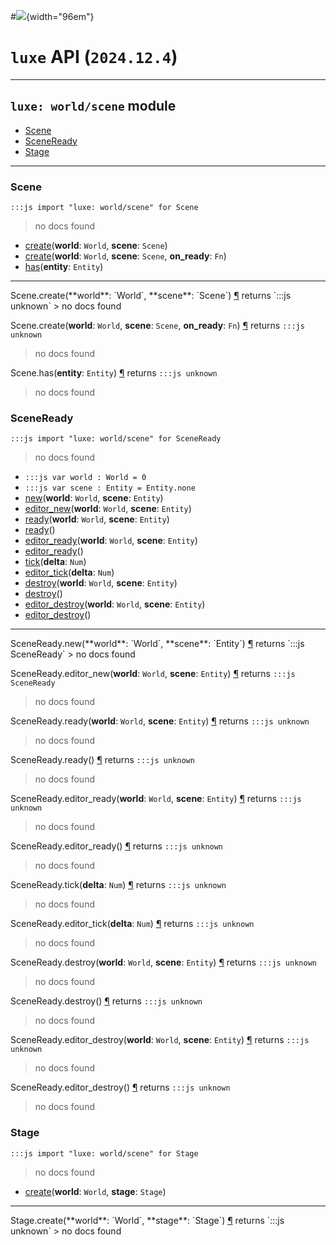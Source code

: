 #![](../../../../../../images/luxe-dark.svg){width="96em"}

# `luxe` API (`2024.12.4`)  


---

## `luxe: world/scene` module

- [Scene](#scene)   
- [SceneReady](#sceneready)   
- [Stage](#stage)   

---

### Scene
`:::js import "luxe: world/scene" for Scene`
> no docs found

- [create](#Scene.create+2)(**world**: `World`, **scene**: `Scene`)
- [create](#Scene.create+3)(**world**: `World`, **scene**: `Scene`, **on_ready**: `Fn`)
- [has](#Scene.has)(**entity**: `Entity`)

<hr/>
<endpoint module="luxe: world/scene" class="Scene" signature="create(world : World, scene : Scene)"></endpoint>
<signature id="Scene.create+2">Scene.create(**world**: `World`, **scene**: `Scene`)
<a class="headerlink" href="#Scene.create+2" title="Permanent link">¶</a></signature>
<span class='api_ret'>returns</span> `:::js unknown`
> no docs found   

<endpoint module="luxe: world/scene" class="Scene" signature="create(world : World, scene : Scene, on_ready : Fn)"></endpoint>
<signature id="Scene.create+3">Scene.create(**world**: `World`, **scene**: `Scene`, **on_ready**: `Fn`)
<a class="headerlink" href="#Scene.create+3" title="Permanent link">¶</a></signature>
<span class='api_ret'>returns</span> `:::js unknown`
> no docs found   

<endpoint module="luxe: world/scene" class="Scene" signature="has(entity : Entity)"></endpoint>
<signature id="Scene.has">Scene.has(**entity**: `Entity`)
<a class="headerlink" href="#Scene.has" title="Permanent link">¶</a></signature>
<span class='api_ret'>returns</span> `:::js unknown`
> no docs found   

### SceneReady
`:::js import "luxe: world/scene" for SceneReady`
> no docs found

- `:::js var world : World = 0`
- `:::js var scene : Entity = Entity.none`
- [new](#SceneReady.new+2)(**world**: `World`, **scene**: `Entity`)
- [editor_new](#SceneReady.editor_new+2)(**world**: `World`, **scene**: `Entity`)
- [ready](#SceneReady.ready+2)(**world**: `World`, **scene**: `Entity`)
- [ready](#SceneReady.ready)()
- [editor_ready](#SceneReady.editor_ready+2)(**world**: `World`, **scene**: `Entity`)
- [editor_ready](#SceneReady.editor_ready)()
- [tick](#SceneReady.tick)(**delta**: `Num`)
- [editor_tick](#SceneReady.editor_tick)(**delta**: `Num`)
- [destroy](#SceneReady.destroy+2)(**world**: `World`, **scene**: `Entity`)
- [destroy](#SceneReady.destroy)()
- [editor_destroy](#SceneReady.editor_destroy+2)(**world**: `World`, **scene**: `Entity`)
- [editor_destroy](#SceneReady.editor_destroy)()

<hr/>
<endpoint module="luxe: world/scene" class="SceneReady" signature="new(world : World, scene : Entity)"></endpoint>
<signature id="SceneReady.new+2">SceneReady.new(**world**: `World`, **scene**: `Entity`)
<a class="headerlink" href="#SceneReady.new+2" title="Permanent link">¶</a></signature>
<span class='api_ret'>returns</span> `:::js SceneReady`
> no docs found   

<endpoint module="luxe: world/scene" class="SceneReady" signature="editor_new(world : World, scene : Entity)"></endpoint>
<signature id="SceneReady.editor_new+2">SceneReady.editor_new(**world**: `World`, **scene**: `Entity`)
<a class="headerlink" href="#SceneReady.editor_new+2" title="Permanent link">¶</a></signature>
<span class='api_ret'>returns</span> `:::js SceneReady`
> no docs found   

<endpoint module="luxe: world/scene" class="SceneReady" signature="ready(world : World, scene : Entity)"></endpoint>
<signature id="SceneReady.ready+2">SceneReady.ready(**world**: `World`, **scene**: `Entity`)
<a class="headerlink" href="#SceneReady.ready+2" title="Permanent link">¶</a></signature>
<span class='api_ret'>returns</span> `:::js unknown`
> no docs found   

<endpoint module="luxe: world/scene" class="SceneReady" signature="ready()"></endpoint>
<signature id="SceneReady.ready">SceneReady.ready()
<a class="headerlink" href="#SceneReady.ready" title="Permanent link">¶</a></signature>
<span class='api_ret'>returns</span> `:::js unknown`
> no docs found   

<endpoint module="luxe: world/scene" class="SceneReady" signature="editor_ready(world : World, scene : Entity)"></endpoint>
<signature id="SceneReady.editor_ready+2">SceneReady.editor_ready(**world**: `World`, **scene**: `Entity`)
<a class="headerlink" href="#SceneReady.editor_ready+2" title="Permanent link">¶</a></signature>
<span class='api_ret'>returns</span> `:::js unknown`
> no docs found   

<endpoint module="luxe: world/scene" class="SceneReady" signature="editor_ready()"></endpoint>
<signature id="SceneReady.editor_ready">SceneReady.editor_ready()
<a class="headerlink" href="#SceneReady.editor_ready" title="Permanent link">¶</a></signature>
<span class='api_ret'>returns</span> `:::js unknown`
> no docs found   

<endpoint module="luxe: world/scene" class="SceneReady" signature="tick(delta : Num)"></endpoint>
<signature id="SceneReady.tick">SceneReady.tick(**delta**: `Num`)
<a class="headerlink" href="#SceneReady.tick" title="Permanent link">¶</a></signature>
<span class='api_ret'>returns</span> `:::js unknown`
> no docs found   

<endpoint module="luxe: world/scene" class="SceneReady" signature="editor_tick(delta : Num)"></endpoint>
<signature id="SceneReady.editor_tick">SceneReady.editor_tick(**delta**: `Num`)
<a class="headerlink" href="#SceneReady.editor_tick" title="Permanent link">¶</a></signature>
<span class='api_ret'>returns</span> `:::js unknown`
> no docs found   

<endpoint module="luxe: world/scene" class="SceneReady" signature="destroy(world : World, scene : Entity)"></endpoint>
<signature id="SceneReady.destroy+2">SceneReady.destroy(**world**: `World`, **scene**: `Entity`)
<a class="headerlink" href="#SceneReady.destroy+2" title="Permanent link">¶</a></signature>
<span class='api_ret'>returns</span> `:::js unknown`
> no docs found   

<endpoint module="luxe: world/scene" class="SceneReady" signature="destroy()"></endpoint>
<signature id="SceneReady.destroy">SceneReady.destroy()
<a class="headerlink" href="#SceneReady.destroy" title="Permanent link">¶</a></signature>
<span class='api_ret'>returns</span> `:::js unknown`
> no docs found   

<endpoint module="luxe: world/scene" class="SceneReady" signature="editor_destroy(world : World, scene : Entity)"></endpoint>
<signature id="SceneReady.editor_destroy+2">SceneReady.editor_destroy(**world**: `World`, **scene**: `Entity`)
<a class="headerlink" href="#SceneReady.editor_destroy+2" title="Permanent link">¶</a></signature>
<span class='api_ret'>returns</span> `:::js unknown`
> no docs found   

<endpoint module="luxe: world/scene" class="SceneReady" signature="editor_destroy()"></endpoint>
<signature id="SceneReady.editor_destroy">SceneReady.editor_destroy()
<a class="headerlink" href="#SceneReady.editor_destroy" title="Permanent link">¶</a></signature>
<span class='api_ret'>returns</span> `:::js unknown`
> no docs found   

### Stage
`:::js import "luxe: world/scene" for Stage`
> no docs found

- [create](#Stage.create+2)(**world**: `World`, **stage**: `Stage`)

<hr/>
<endpoint module="luxe: world/scene" class="Stage" signature="create(world : World, stage : Stage)"></endpoint>
<signature id="Stage.create+2">Stage.create(**world**: `World`, **stage**: `Stage`)
<a class="headerlink" href="#Stage.create+2" title="Permanent link">¶</a></signature>
<span class='api_ret'>returns</span> `:::js unknown`
> no docs found   

